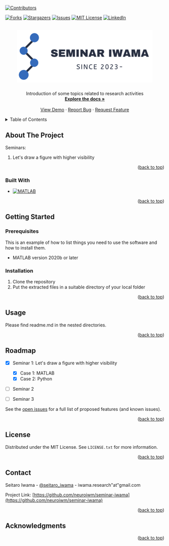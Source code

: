 <!-- Improved compatibility of back to top link: See: https://github.com/othneildrew/Best-README-Template/pull/73 -->
<a name="readme-top"></a>
<!--
*** Thanks for checking out the Best-README-Template. If you have a suggestion
*** that would make this better, please fork the repo and create a pull request
*** or simply open an issue with the tag "enhancement".
*** Don't forget to give the project a star!
*** Thanks again! Now go create something AMAZING! :D
-->



<!-- PROJECT SHIELDS -->
<!--
*** I'm using markdown "reference style" links for readability.
*** Reference links are enclosed in brackets [ ] instead of parentheses ( ).
*** See the bottom of this document for the declaration of the reference variables
*** for contributors-url, forks-url, etc. This is an optional, concise syntax you may use.
*** https://www.markdownguide.org/basic-syntax/#reference-style-links
-->
[![Contributors][contributors-shield]][contributors-url]

[![Forks][forks-shield]][forks-url]
[![Stargazers][stars-shield]][stars-url]
[![Issues][issues-shield]][issues-url]
[![MIT License][license-shield]][license-url]
[![LinkedIn][linkedin-shield]][linkedin-url]



<!-- PROJECT LOGO -->
<br />
<div align="center">
  <a href="https://github.com/neuroiwm/seminar-iwama">
    <img src="images/logo.png" alt="Logo" width="430" height="166">
  </a>

<h3 align="center"></h3>

  <p align="center">
    Introduction of some topics related to research activities
    <br />
    <a href="https://github.com/neuroiwm/seminar-iwama"><strong>Explore the docs »</strong></a>
    <br />
    <br />
    <a href="https://github.com/neuroiwm/seminar-iwama">View Demo</a>
    ·
    <a href="https://github.com/neuroiwm/seminar-iwama/issues">Report Bug</a>
    ·
    <a href="https://github.com/neuroiwm/seminar-iwama/issues">Request Feature</a>
  </p>
</div>



<!-- TABLE OF CONTENTS -->
<details>
  <summary>Table of Contents</summary>
  <ol>
    <li>
      <a href="#about-the-project">About The Project</a>
      <ul>
        <li><a href="#built-with">Built With</a></li>
      </ul>
    </li>
    <li>
      <a href="#getting-started">Getting Started</a>
      <ul>
        <li><a href="#prerequisites">Prerequisites</a></li>
        <li><a href="#installation">Installation</a></li>
      </ul>
    </li>
    <li><a href="#usage">Usage</a></li>
    <li><a href="#roadmap">Roadmap</a></li>
    <li><a href="#contributing">Contributing</a></li>
    <li><a href="#license">License</a></li>
    <li><a href="#contact">Contact</a></li>
    <li><a href="#acknowledgments">Acknowledgments</a></li>
  </ol>
</details>



<!-- ABOUT THE PROJECT -->
## About The Project
Seminars:
  1. Let's draw a figure with higher visibility
  
<p align="right">(<a href="#readme-top">back to top</a>)</p>



### Built With

* [![MATLAB][MATLAB]][MATLAB-url]



<p align="right">(<a href="#readme-top">back to top</a>)</p>



<!-- GETTING STARTED -->
## Getting Started



### Prerequisites

This is an example of how to list things you need to use the software and how to install them.
* MATLAB
  version 2020b or later 

### Installation

1. Clone the repository
2. Put the extracted files in a suitable directory of your local folder


<p align="right">(<a href="#readme-top">back to top</a>)</p>



<!-- USAGE EXAMPLES -->
## Usage

Please find readme.md in the nested directories.

<p align="right">(<a href="#readme-top">back to top</a>)</p>



<!-- ROADMAP -->
## Roadmap

- [x] Seminar 1: Let's draw a figure with higher visibility
    - [x] Case 1: MATLAB
    - [x] Case 2: Python
- [ ] Seminar 2
- [ ] Seminar 3
    

See the [open issues](https://github.com/neuroiwm/seminar-iwama/issues) for a full list of proposed features (and known issues).

<p align="right">(<a href="#readme-top">back to top</a>)</p>




<!-- LICENSE -->
## License

Distributed under the MIT License. See `LICENSE.txt` for more information.

<p align="right">(<a href="#readme-top">back to top</a>)</p>



<!-- CONTACT -->
## Contact

Seitaro Iwama - [@seitaro_iwama](https://twitter.com/seitaro_iwama) - iwama.research"at"gmail.com

Project Link: [https://github.com/neuroiwm/seminar-iwama](https://github.com/neuroiwm/seminar-iwama)

<p align="right">(<a href="#readme-top">back to top</a>)</p>



<!-- ACKNOWLEDGMENTS -->
## Acknowledgments


<p align="right">(<a href="#readme-top">back to top</a>)</p>



<!-- MARKDOWN LINKS & IMAGES -->
<!-- https://www.markdownguide.org/basic-syntax/#reference-style-links -->
[contributors-shield]: https://img.shields.io/github/contributors/neuroiwm/seminar-iwama.svg?style=for-the-badge
[contributors-url]: https://github.com/neuroiwm/seminar-iwama/graphs/contributors
[forks-shield]: https://img.shields.io/github/forks/neuroiwm/seminar-iwama.svg?style=for-the-badge
[forks-url]: https://github.com/neuroiwm/seminar-iwama/network/members
[stars-shield]: https://img.shields.io/github/stars/neuroiwm/seminar-iwama.svg?style=for-the-badge
[stars-url]: https://github.com/neuroiwm/seminar-iwama/stargazers
[issues-shield]: https://img.shields.io/github/issues/neuroiwm/seminar-iwama.svg?style=for-the-badge
[issues-url]: https://github.com/neuroiwm/seminar-iwama/issues
[license-shield]: https://img.shields.io/github/license/neuroiwm/seminar-iwama.svg?style=for-the-badge
[license-url]: https://github.com/neuroiwm/seminar-iwama/blob/master/LICENSE.txt
[linkedin-shield]: https://img.shields.io/badge/-LinkedIn-black.svg?style=for-the-badge&logo=linkedin&colorB=555
[linkedin-url]: https://www.linkedin.com/in/seitaro-iwama-61b9ab256/
[product-screenshot]: images/screenshot.png
[Next.js]: https://img.shields.io/badge/next.js-000000?style=for-the-badge&logo=nextdotjs&logoColor=white
[Next-url]: https://nextjs.org/
[React.js]: https://img.shields.io/badge/React-20232A?style=for-the-badge&logo=react&logoColor=61DAFB
[React-url]: https://reactjs.org/
[Vue.js]: https://img.shields.io/badge/Vue.js-35495E?style=for-the-badge&logo=vuedotjs&logoColor=4FC08D
[Vue-url]: https://vuejs.org/
[Angular.io]: https://img.shields.io/badge/Angular-DD0031?style=for-the-badge&logo=angular&logoColor=white
[Angular-url]: https://angular.io/
[Svelte.dev]: https://img.shields.io/badge/Svelte-4A4A55?style=for-the-badge&logo=svelte&logoColor=FF3E00
[Svelte-url]: https://svelte.dev/
[Laravel.com]: https://img.shields.io/badge/Laravel-FF2D20?style=for-the-badge&logo=laravel&logoColor=white
[Laravel-url]: https://laravel.com
[Bootstrap.com]: https://img.shields.io/badge/Bootstrap-563D7C?style=for-the-badge&logo=bootstrap&logoColor=white
[Bootstrap-url]: https://getbootstrap.com
[JQuery.com]: https://img.shields.io/badge/jQuery-0769AD?style=for-the-badge&logo=jquery&logoColor=white
[JQuery-url]: https://jquery.com 
[MATLAB]: https://img.shields.io/badge/-MATLAB-0076A8.svg?logo=mathworks&style=plastic
[MATLAB-url]: https://jp.mathworks.com/products/matlab.html


